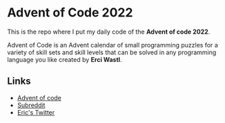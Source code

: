 # Advent of Code 2022
This is the repo where I put my daily code of the **Advent of code 2022**.

Advent of Code is an Advent calendar of small programming puzzles for a variety of skill sets and skill levels that can be solved in any programming language you like created by **Erci Wastl**.

## Links
- [Advent of code](https://adventofcode.com/)
- [Subreddit](https://www.reddit.com/r/adventofcode/)
- [Eric's Twitter](https://twitter.com/ericwastl)
